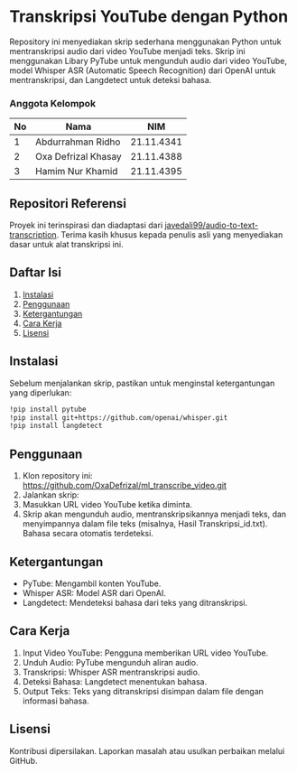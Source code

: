 # Transkripsi YouTube dengan Python

Repository ini menyediakan skrip sederhana menggunakan Python untuk mentranskripsi audio dari video YouTube menjadi teks. Skrip ini menggunakan Libary PyTube untuk mengunduh audio dari video YouTube, model Whisper ASR (Automatic Speech Recognition) dari OpenAI untuk mentranskripsi, dan Langdetect untuk deteksi bahasa.

### Anggota Kelompok
|**No**| **Nama** | **NIM** |
|------|----------|---------|
| 1 | Abdurrahman Ridho | 21.11.4341 |
| 2 | Oxa Defrizal Khasay | 21.11.4388 |
| 3 | Hamim Nur Khamid | 21.11.4395 |

## Repositori Referensi
Proyek ini terinspirasi dan diadaptasi dari [javedali99/audio-to-text-transcription](https://github.com/javedali99/audio-to-text-transcription). Terima kasih khusus kepada penulis asli yang menyediakan dasar untuk alat transkripsi ini.

## Daftar Isi
1. [Instalasi](#installation)
2. [Penggunaan](#usage)
3. [Ketergantungan](#dependencies)
4. [Cara Kerja](#how-it-works)
5. [Lisensi](#license)

## Instalasi

Sebelum menjalankan skrip, pastikan untuk menginstal ketergantungan yang diperlukan:

```bash
!pip install pytube
!pip install git+https://github.com/openai/whisper.git
!pip install langdetect
```
## Penggunaan
1. Klon repository ini:  https://github.com/OxaDefrizal/ml_transcribe_video.git
2. Jalankan skrip:
3. Masukkan URL video YouTube ketika diminta.
4. Skrip akan mengunduh audio, mentranskripsikannya menjadi teks, dan menyimpannya dalam file teks (misalnya, Hasil Transkripsi_id.txt). Bahasa secara otomatis terdeteksi.

## Ketergantungan
* PyTube: Mengambil konten YouTube.
* Whisper ASR: Model ASR dari OpenAI.
* Langdetect: Mendeteksi bahasa dari teks yang ditranskripsi.

## Cara Kerja
1. Input Video YouTube: Pengguna memberikan URL video YouTube.
2. Unduh Audio: PyTube mengunduh aliran audio.
3. Transkripsi: Whisper ASR mentranskripsi audio.
4. Deteksi Bahasa: Langdetect menentukan bahasa.
5. Output Teks: Teks yang ditranskripsi disimpan dalam file dengan informasi bahasa.

## Lisensi
Kontribusi dipersilakan. Laporkan masalah atau usulkan perbaikan melalui GitHub.
